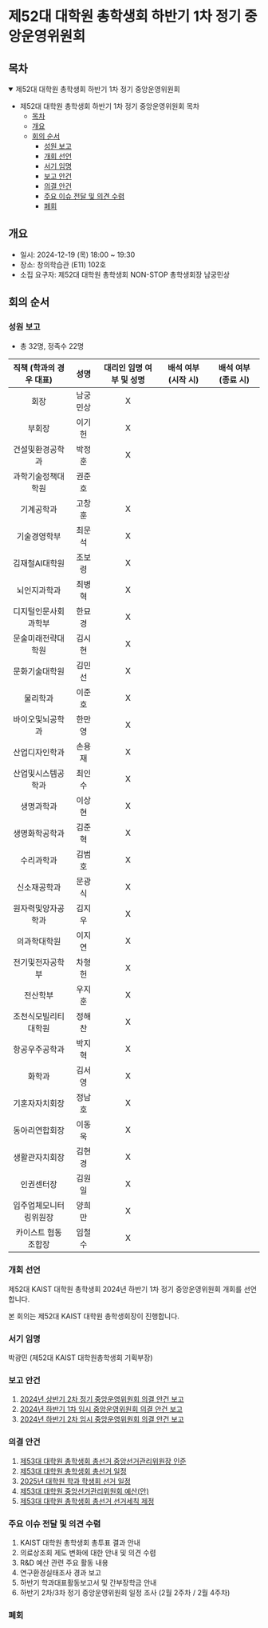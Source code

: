 제52대 대학원 총학생회 하반기 1차 정기 중앙운영위원회
===

## 목차

<details open>
<summary>제52대 대학원 총학생회 하반기 1차 정기 중앙운영위원회</summary>
  
- 제52대 대학원 총학생회 하반기 1차 정기 중앙운영위원회 목차
	- [목차](#목차)
	- [개요](#개요)
	- [회의 순서](#회의-순서)
		- [성원 보고](#성원-보고)
		- [개회 선언](#개회-선언)
		- [서기 임명](#서기-임명)
		- [보고 안건](#보고-안건)
		- [의결 안건](#의결-안건)
		- [주요 이슈 전달 및 의견 수렴](#주요-이슈-전달-및-의견-수렴)
		- [폐회](#폐회)
</details>

## 개요 

- 일시: 2024-12-19 (목) 18:00 ~ 19:30
- 장소: 창의학습관 (E11) 102호
- 소집 요구자: 제52대 대학원 총학생회 NON-STOP 총학생회장 남궁민상

## 회의 순서
### 성원 보고
- 총 32명, 정족수 22명

| 직책 (학과의 경우 대표) | 성명 | 대리인 임명 여부 및 성명 | 배석 여부 (시작 시) | 배석 여부 (종료 시) |
|:---:|:---:|:---:|:---:|:---:|
| 회장 | 남궁민상 |  X |    |   |
| 부회장 | 이기헌 |  X |   |   |
| 건설및환경공학과 | 박정훈 |  X |   |   |
| 과학기술정책대학원 | 권준호 |  |   |   |
| 기계공학과 | 고창훈 |  X |   |   |
| 기술경영학부 | 최문석 |  X |   |   |
| 김재철AI대학원 | 조보령 |  X |   |   |
| 뇌인지과학과 | 최병혁 |  X |   |   |
| 디지털인문사회과학부 | 한묘경 |  X |  |   |
| 문술미래전략대학원 | 김시현 |  X |   |   |
| 문화기술대학원 | 김민선 |  X |   |   |
| 물리학과 | 이준호 |  X |    |   |
| 바이오및뇌공학과 | 한만영 |  X |   |   |
| 산업디자인학과 | 손용재 |  X |   |   |
| 산업및시스템공학과 | 최인수 |  X |   |   |
| 생명과학과 | 이상현 |  X |   |   |
| 생명화학공학과 | 김준혁 |  X |   |   |
| 수리과학과 | 김범호 |  X |   |   |
| 신소재공학과 | 문광식 |  X |   |   |
| 원자력및양자공학과 | 김지우 |  X |   |   |
| 의과학대학원 | 이지연 |  X |   |   |
| 전기및전자공학부 | 차형헌 |  X |   |   |
| 전산학부 | 우지훈 |  X |   |   |
| 조천식모빌리티대학원 | 정해찬 |  X |  |   |
| 항공우주공학과 | 박지혁 |  X |   |   |
| 화학과 | 김서영 |  X |   |   |
| 기혼자자치회장 | 정남호 |  X |   |   |
| 동아리연합회장 | 이동욱 |  X |  |   |
| 생활관자치회장 | 김현경 |  X |   |   |
| 인권센터장 | 김원일 |  X |   |   |
| 입주업체모니터링위원장 | 양희만 |  X |    |   |
| 카이스트 협동조합장 | 임철수 |  X |   |   |

### 개회 선언
제52대 KAIST 대학원 총학생회 2024년 하반기 1차 정기 중앙운영위원회 개회를 선언합니다. 

본 회의는 제52대 KAIST 대학원 총학생회장이 진행합니다.

### 서기 임명
박광민 (제52대 KAIST 대학원총학생회 기획부장)

### 보고 안건
1. [2024년 상반기 2차 정기 중앙운영위원회 의결 안건 보고](보고안건/2024년-상반기-2차-중앙운영위원회-의결-안건-보고.md)
2. [2024년 하반기 1차 임시 중앙운영위원회 의결 안건 보고](보고안건/2024년-하반기-임시-1차-중앙운영위원회-의결-안건-보고.md)
3. [2024년 하반기 2차 임시 중앙운영위원회 의결 안건 보고](보고안건/2024년-하반기-임시-2차-중앙운영위원회-의결-안건-보고.md)

### 의결 안건
1. [제53대 대학원 총학생회 총선거 중앙선거관리위원장 인준](의결안건/제53대-대학원-총학생회-총선거-중앙선거관리위원장-인준.md)
2. [제53대 대학원 총학생회 총선거 일정](의결안건/제53대-대학원-총학생회-총선거-일정.md)
3. [2025년 대학원 학과 학생회 선거 일정](의결안건/2025년-대학원-학과-학생회-선거-일정.md)
4. [제53대 대학원 중앙선거관리위원회 예산(안)](의결안건/제53대-대학원-중앙선거관리위원회-예산(안).md)
5. [제53대 대학원 총학생회 총선거 선거세칙 제정](의결안건/제53대-대학원-총학생회-총선거-선거세칙-제정.md)


### 주요 이슈 전달 및 의견 수렴
1. KAIST 대학원 총학생회 총투표 결과 안내
2. 의료상조회 제도 변화에 대한 안내 및 의견 수렴
3. R&D 예산 관련 주요 활동 내용
4. 연구환경실태조사 경과 보고
5. 하반기 학과대표활동보고서 및 간부장학금 안내
6. 하반기 2차/3차 정기 중앙운영위원회 일정 조사 (2월 2주차 / 2월 4주차)

### 폐회

